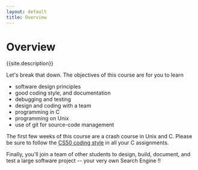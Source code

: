 ```yaml
---
layout: default
title: Overview
---
```


Overview
==========

{{site.description}}

Let's break that down.
The objectives of this course are for you to learn

  * software design principles
  * good coding style, and documentation
  * debugging and testing
  * design and coding with a team
  * programming in C
  * programming on Unix
  * use of git for source-code management

The first few weeks of this course are a crash course in Unix and C.
Please be sure to follow the [CS50 coding
style]({{site.resources}}/CodingStyle.html) in all your C assignments.

Finally, you'll join a team of other students to design, build,
document, and test a large software project -- your very own Search
Engine !!
